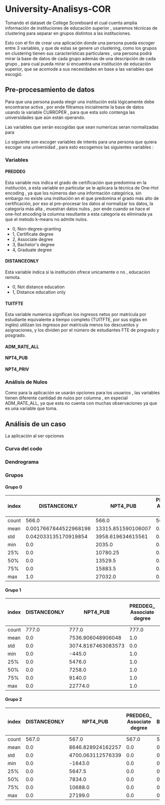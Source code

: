 # University-Analisys-COR

Tomando el dataset de College Scoreboard el cual cuenta amplia información de instituciones de educación superior , usaremos técnicas de clustering para separar en grupos distintos a las instituciones.

Esto con el fin de crear una aplicación donde una persona pueda escoger entre 3 variables, y que de estas se genere un clustering, como los grupos en clustering tienen sus características particulares , una persona podrá mirar la base de datos de cada grupo además de una descripción de cada grupo , para cual pueda mirar si encuentra una institución de educación superior, que se acomode a sus necesidades en base a las variables que escogió.

## Pre-procesamiento de datos
Para que una persona pueda elegir una institución está lógicamente debe encontrarse activa , por ende filtramos inicialmente la base de datos usando la variable CURROPER , para que esta solo contenga las universidades que aún están operando.

Las variables que serán escogidas que sean numericas seran normalizadas para 

Lo siguiente son escoger variables de interés para una persona que quiera escoger una universidad , para esto escogemos las siguientes variables :
### Variables

#### PREDDEG
Esta variable nos indica el grado de certificación que predomina en la institución, a esta variable en particular se le aplicara la técnica de One-Hot encoding , ya que los números dan una información categórica, sin embargo no existe una institución en el que predomina el grado más alto de certificación, por eso al pre-procesar los datos al normalizar los datos, la categoría más alta , muestran datos nulos , por ende cuando se hace el one-hot encoding la columna resultante a esta categoria es eliminada ya que el metodo k-means no admite nulos.

- 0, Non-degree-granting
- 1, Certificate degree
- 2, Associate degree
- 3, Bachelor's degree
- 4, Graduate degree

#### DISTANCEONLY
Esta variable indica si la institución ofrece unicamente o no , educacion remota.

- 0, Not distance education
- 1, Distance education only

#### TUITFTE

Esta variable numerica significan los ingresos netos por matrícula por estudiante equivalente a tiempo completo (TUITFTE, por sus siglas en inglés) utilizan los ingresos por matrícula menos los descuentos y asignaciones, y los dividen por el número de estudiantes FTE de pregrado y posgrado.

#### ADM_RATE_ALL

#### NPT4_PUB

#### NPT4_PRIV

### Análisis de Nulos 
Como para la aplicación se usarán opciones para los usuarios , las variables tienen diferente cantidad de nulos por columna , en especial ADM_RATE_ALL, ya que esta no cuenta con muchas observaciones ya que es una variable que toma.


## Análisis de un caso 
La aplicación al ser opciones

### Curva del codo

### Dendrograma

### Grupos

#### Grupo 0
|index|DISTANCEONLY|NPT4\_PUB|PREDDEG\_ Associate degree|PREDDEG\_ Bachelor&\#39;s degree|PREDDEG\_ Certificate degree|PREDDEG\_ Non-degree-granting|Labels\_3Clusters|
|---|---|---|---|---|---|---|---|
|count|566\.0|566\.0|566\.0|566\.0|566\.0|566\.0|566\.0|
|mean|0\.0017667844522968198|13315\.851590106007|0\.0|0\.9876325088339223|0\.0|0\.012367491166077738|0\.0|
|std|0\.042033135170919854|3958\.619634615561|0\.0|0\.11061715498377031|0\.0|0\.11061715498377031|0\.0|
|min|0\.0|2035\.0|0\.0|0\.0|0\.0|0\.0|0\.0|
|25%|0\.0|10780\.25|0\.0|1\.0|0\.0|0\.0|0\.0|
|50%|0\.0|13529\.5|0\.0|1\.0|0\.0|0\.0|0\.0|
|75%|0\.0|15883\.5|0\.0|1\.0|0\.0|0\.0|0\.0|
|max|1\.0|27032\.0|0\.0|1\.0|0\.0|1\.0|0\.0|

#### Grupo 1

|index|DISTANCEONLY|NPT4\_PUB|PREDDEG\_ Associate degree|PREDDEG\_ Bachelor&\#39;s degree|PREDDEG\_ Certificate degree|PREDDEG\_ Non-degree-granting|Labels\_3Clusters|
|---|---|---|---|---|---|---|---|
|count|777\.0|777\.0|777\.0|777\.0|777\.0|777\.0|777\.0|
|mean|0\.0|7536\.906048906048|1\.0|0\.0|0\.0|0\.0|1\.0|
|std|0\.0|3074\.8167463083573|0\.0|0\.0|0\.0|0\.0|0\.0|
|min|0\.0|-445\.0|1\.0|0\.0|0\.0|0\.0|1\.0|
|25%|0\.0|5476\.0|1\.0|0\.0|0\.0|0\.0|1\.0|
|50%|0\.0|7258\.0|1\.0|0\.0|0\.0|0\.0|1\.0|
|75%|0\.0|9140\.0|1\.0|0\.0|0\.0|0\.0|1\.0|
|max|0\.0|22774\.0|1\.0|0\.0|0\.0|0\.0|1\.0|

#### Grupo 2
|index|DISTANCEONLY|NPT4\_PUB|PREDDEG\_ Associate degree|PREDDEG\_ Bachelor&\#39;s degree|PREDDEG\_ Certificate degree|PREDDEG\_ Non-degree-granting|Labels\_3Clusters|
|---|---|---|---|---|---|---|---|
|count|567\.0|567\.0|567\.0|567\.0|567\.0|567\.0|567\.0|
|mean|0\.0|8646\.828924162257|0\.0|0\.0|1\.0|0\.0|2\.0|
|std|0\.0|4700\.063112576339|0\.0|0\.0|0\.0|0\.0|0\.0|
|min|0\.0|-1643\.0|0\.0|0\.0|1\.0|0\.0|2\.0|
|25%|0\.0|5647\.5|0\.0|0\.0|1\.0|0\.0|2\.0|
|50%|0\.0|7834\.0|0\.0|0\.0|1\.0|0\.0|2\.0|
|75%|0\.0|10688\.0|0\.0|0\.0|1\.0|0\.0|2\.0|
|max|0\.0|27199\.0|0\.0|0\.0|1\.0|0\.0|2\.0|
